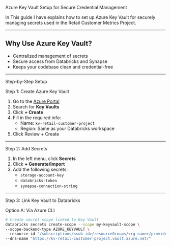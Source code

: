 Azure Key Vault Setup for Secure Credential Management

In This guide I have explains how to set up Azure Key Vault for securely managing secrets used in the Retail Customer Metrics Project.

---

## Why Use Azure Key Vault?
- Centralized management of secrets
- Secure access from Databricks and Synapse
- Keeps your codebase clean and credential-free

---

Step-by-Step Setup

Step 1: Create Azure Key Vault
1. Go to the [Azure Portal](https://portal.azure.com)
2. Search for **Key Vaults**
3. Click **+ Create**
4. Fill in the required info:
   - Name: `kv-retail-customer-project`
   - Region: Same as your Databricks workspace
5. Click Review + Create

---

Step 2: Add Secrets
1. In the left menu, click **Secrets**
2. Click **+ Generate/Import**
3. Add the following secrets:
   - `storage-account-key`
   - `databricks-token`
   - `synapse-connection-string`

---

Step 3: Link Key Vault to Databricks

Option A: Via Azure CLI

```bash
# Create secret scope linked to Key Vault
databricks secrets create-scope --scope my-keyvault-scope \
--scope-backend-type AZURE_KEYVAULT \
--resource-id "/subscriptions/<sub-id>/resourceGroups/<rg-name>/providers/Microsoft.KeyVault/vaults/kv-retail-customer-project" \
--dns-name "https://kv-retail-customer-project.vault.azure.net/"
